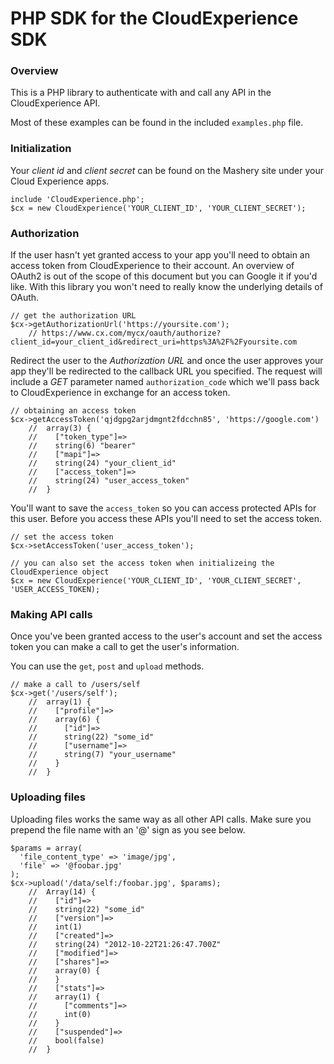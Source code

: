 PHP SDK for the CloudExperience SDK
===================================

### Overview
This is a PHP library to authenticate with and call any API in the CloudExperience API.

Most of these examples can be found in the included `examples.php` file.

### Initialization

Your *client id* and *client secret* can be found on the Mashery site under your Cloud Experience apps.

    include 'CloudExperience.php';
    $cx = new CloudExperience('YOUR_CLIENT_ID', 'YOUR_CLIENT_SECRET');

### Authorization

If the user hasn't yet granted access to your app you'll need to obtain an access token from CloudExperience to their account. An overview of OAuth2 is out of the scope of this document but you can Google it if you'd like. With this library you won't need to really know the underlying details of OAuth.

    // get the authorization URL
    $cx->getAuthorizationUrl('https://yoursite.com');
        // https://www.cx.com/mycx/oauth/authorize?client_id=your_client_id&redirect_uri=https%3A%2F%2Fyoursite.com

Redirect the user to the *Authorization URL* and once the user approves your app they'll be redirected to the callback URL you specified. The request will include a *GET* parameter named `authorization_code` which we'll pass back to CloudExperience in exchange for an access token.

    // obtaining an access token
    $cx->getAccessToken('qjdgpg2arjdmgnt2fdcchn85', 'https://google.com')
        //  array(3) {
        //    ["token_type"]=>
        //    string(6) "bearer"
        //    ["mapi"]=>
        //    string(24) "your_client_id"
        //    ["access_token"]=>
        //    string(24) "user_access_token"
        //  }

You'll want to save the `access_token` so you can access protected APIs for this user. Before you access these APIs you'll need to set the access token.

    // set the access token
    $cx->setAccessToken('user_access_token');
    
    // you can also set the access token when initializeing the CloudExperience object
    $cx = new CloudExperience('YOUR_CLIENT_ID', 'YOUR_CLIENT_SECRET', 'USER_ACCESS_TOKEN);

### Making API calls

Once you've been granted access to the user's account and set the access token you can make a call to get the user's information.

You can use the `get`, `post` and `upload` methods.

    // make a call to /users/self
    $cx->get('/users/self');
        //  array(1) {
        //    ["profile"]=>
        //    array(6) {
        //      ["id"]=>
        //      string(22) "some_id"
        //      ["username"]=>
        //      string(7) "your_username"
        //    }
        //  }

### Uploading files

Uploading files works the same way as all other API calls. Make sure you prepend the file name with an '@' sign as you see below.

    $params = array(
      'file_content_type' => 'image/jpg',
      'file' => '@foobar.jpg'
    );
    $cx->upload('/data/self:/foobar.jpg', $params);
        //  Array(14) {
        //    ["id"]=>
        //    string(22) "some_id"
        //    ["version"]=>
        //    int(1)
        //    ["created"]=>
        //    string(24) "2012-10-22T21:26:47.700Z"
        //    ["modified"]=>
        //    ["shares"]=>
        //    array(0) {
        //    }
        //    ["stats"]=>
        //    array(1) {
        //      ["comments"]=>
        //      int(0)
        //    }
        //    ["suspended"]=>
        //    bool(false)
        //  }
                
